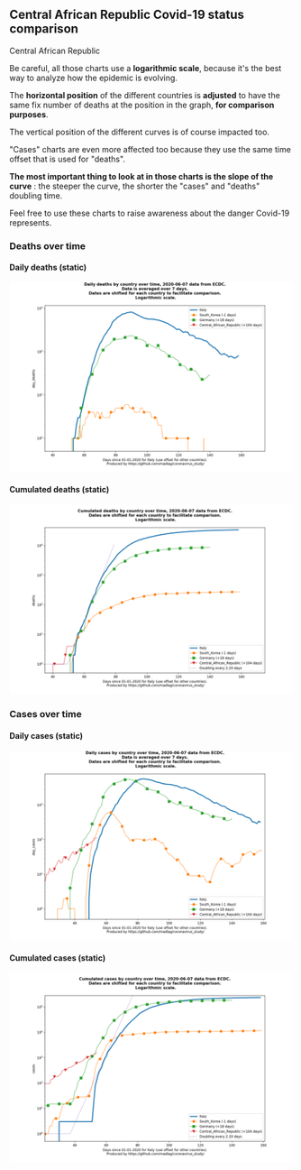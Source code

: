 ## Central African Republic Covid-19 status comparison 

Central African Republic



Be careful, all those charts use a **logarithmic scale**, because it's the best way to analyze how the epidemic is evolving.
 
The **horizontal position** of the different countries is **adjusted** to have the same fix number of deaths at the position in the graph, **for comparison purposes**.

The vertical position of the different curves is of course impacted too.

"Cases" charts are even more affected too because they use the same time offset that is used for "deaths".

**The most important thing to look at in those charts is the slope of the curve** : the steeper the curve, the shorter the "cases" and "deaths" doubling time.

Feel free to use these charts to raise awareness about the danger Covid-19 represents. 


 
### Deaths over time
 
#### Daily deaths (static)
![Central African Republic covid-19 daily deaths static chart](https://raw.githubusercontent.com/madlag/coronavirus_study/master/notebooks/graphs/2020-06-07/countries/Central_African_Republic/2020-06-07_Central_African_Republic_day_deaths.png "Central African Republic covid-19 day_deaths static chart")   
 
#### Cumulated deaths (static)
![Central African Republic covid-19 cumulated deaths static chart](https://raw.githubusercontent.com/madlag/coronavirus_study/master/notebooks/graphs/2020-06-07/countries/Central_African_Republic/2020-06-07_Central_African_Republic_deaths.png "Central African Republic covid-19 deaths static chart")   

 
### Cases over time
 
#### Daily cases (static)
![Central African Republic covid-19 daily cases static chart](https://raw.githubusercontent.com/madlag/coronavirus_study/master/notebooks/graphs/2020-06-07/countries/Central_African_Republic/2020-06-07_Central_African_Republic_day_cases.png "Central African Republic covid-19 day_cases static chart")   
 
#### Cumulated cases (static)
![Central African Republic covid-19 cumulated cases static chart](https://raw.githubusercontent.com/madlag/coronavirus_study/master/notebooks/graphs/2020-06-07/countries/Central_African_Republic/2020-06-07_Central_African_Republic_cases.png "Central African Republic covid-19 cases static chart")   


